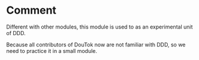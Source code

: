 # Comment

Different with other modules, this module is used to as an experimental unit of DDD.

Because all contributors of DouTok now are not familiar with DDD, so we need to practice it in a small module.
